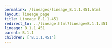 ```yaml
---
permalink: /lineages/lineage_B.1.1.451.html
layout: lineage_page
title: Lineage B.1.1.451
redirect_to: ../lineage.html?lineage=B.1.1.451
lineage: B.1.1.451
parent: B.1.1
children: ['B.1.1.451']
---
```


